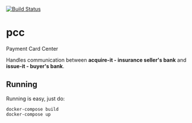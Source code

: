 [![Build Status](https://semaphoreci.com/api/v1/insurance-fraud/pcc/branches/master/shields_badge.svg)](https://semaphoreci.com/insurance-fraud/pcc)

# pcc

Payment Card Center

Handles communication between **acquire-it - insurance seller's bank** and
**issue-it - buyer's bank**.

## Running

Running is easy, just do:

```
docker-compose build
docker-compose up
```
